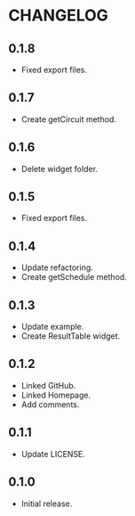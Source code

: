 # CHANGELOG

## 0.1.8
* Fixed export files.

## 0.1.7
* Create getCircuit method.

## 0.1.6
* Delete widget folder.

## 0.1.5
* Fixed export files.

## 0.1.4
* Update refactoring.
* Create getSchedule method.

## 0.1.3
* Update example.
* Create ResultTable widget.

## 0.1.2
* Linked GitHub.
* Linked Homepage.
* Add comments.

## 0.1.1
* Update LICENSE. 

## 0.1.0
* Initial release.
